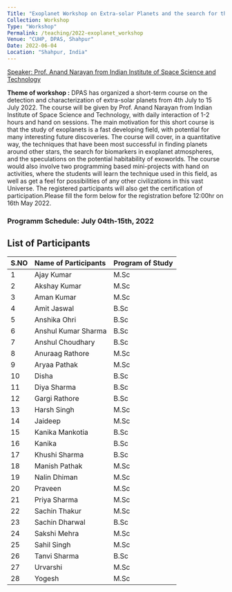 ```yaml
---
Title: "Exoplanet Workshop on Extra-solar Planets and the search for the Habitable Worlds"
Collection: Workshop
Type: "Workshop"
Permalink: /teaching/2022-exoplanet_workshop
Venue: "CUHP, DPAS, Shahpur"
Date: 2022-06-04
Location: "Shahpur, India"
---
```


[Speaker: Prof. Anand Narayan from Indian Institute of Space Science and Technology](https://www.iist.ac.in/ess/anand)

**Theme of workshop :** DPAS has organized a short-term course on the detection and characterization of extra-solar planets from 4th July to 15 July 2022. The course will be given by Prof. Anand Narayan from Indian Institute of Space Science and Technology, with daily interaction of 1-2 hours and hand on sessions.   The main motivation for this short course is that the study of exoplanets is a fast developing field, with potential for many interesting future discoveries. The course will cover, in a quantitative way, the techniques that have been most successful in finding planets around other stars, the search for biomarkers in exoplanet atmospheres, and the speculations on the potential habitability of exoworlds. The course would also involve two programming based mini-projects with hand on activities, where the students will learn the technique used in this field, as well as get a  feel for possibilities of any other civilizations  in this vast Universe. The registered participants will also get the certification of participation.Please fill the form below for the registration before 12:00hr on 16th May 2022.

### Programm Schedule:  July 04th-15th, 2022

## List of Participants
| S.NO  | Name of Participants  | Program of Study|
|-------|:----------------------|---------------  |
| 1     | Ajay Kumar            |     M.Sc        |  
| 2     | Akshay Kumar          |     M.Sc        |
| 3     | Aman Kumar            |     M.Sc        |  
| 4     | Amit Jaswal           |     B.Sc        |  
| 5     | Anshika Ohri          |     B.Sc        |  
| 6     | Anshul Kumar Sharma   |     B.Sc        |  
| 7     | Anshul Choudhary      |     B.Sc        |  
| 8     | Anuraag Rathore       |     M.Sc        |  
| 9     | Aryaa Pathak          |     M.Sc        |  
| 10    | Disha                 |     B.Sc        |  
| 11    | Diya Sharma           |     B.Sc        |  
| 12    | Gargi Rathore         |     B.Sc        |  
| 13    | Harsh Singh           |     M.Sc        |   
| 14    | Jaideep               |     M.Sc        |   
| 15    | Kanika Mankotia       |     B.Sc        |   
| 16    | Kanika                |     B.Sc        |   
| 17    | Khushi Sharma         |     B.Sc        |   
| 18    | Manish Pathak         |     M.Sc        |   
| 19    | Nalin Dhiman          |     M.Sc        |   
| 20    | Praveen               |     M.Sc        |   
| 21    | Priya Sharma          |     M.Sc        |   
| 22    | Sachin Thakur         |     M.Sc        |   
| 23    | Sachin Dharwal        |     B.Sc        |   
| 24    | Sakshi Mehra          |     M.Sc        |   
| 25    | Sahil Singh           |     M.Sc        |   
| 26    | Tanvi Sharma          |     B.Sc        |   
| 27    | Urvarshi              |     M.Sc        |   
| 28    | Yogesh                |     M.Sc        |   
